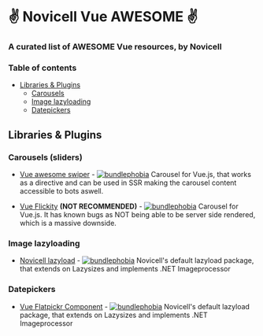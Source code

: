 # ✌ Novicell Vue AWESOME ✌
### A curated list of AWESOME Vue resources, by Novicell

### Table of contents
* [Libraries & Plugins](https://github.com/Novicell/vue-awesome#libraries--plugins)
  * [Carousels](https://github.com/Novicell/vue-awesome/#carousels-sliders)
  * [Image lazyloading](https://github.com/Novicell/vue-awesome/#image-lazyloading)
  * [Datepickers](https://github.com/Novicell/vue-awesome/#datepickers)

## Libraries & Plugins

### Carousels (sliders)
* [Vue awesome swiper](https://github.com/surmon-china/vue-awesome-swiper) - [![bundlephobia](https://badgen.net/bundlephobia/min/vue-awesome-swiper)](https://bundlephobia.com/result?p=vue-awesome-swiper)
Carousel for Vue.js, that works as a directive and can be used in SSR making the carousel content accessible to bots aswell.

* [Vue Flickity](https://github.com/drewjbartlett/vue-flickity) **(NOT RECOMMENDED)** - [![bundlephobia](https://badgen.net/bundlephobia/min/vue-flickity)](https://bundlephobia.com/result?p=vue-flickity)
Carousel for Vue.js. It has known bugs as NOT being able to be server side rendered, which is a massive downside.

### Image lazyloading
* [Novicell lazyload](https://github.com/Novicell/novicell-lazyload) - [![bundlephobia](https://badgen.net/bundlephobia/min/novicell-lazyload)](https://bundlephobia.com/result?p=novicell-lazyload)
Novicell's default lazyload package, that extends on Lazysizes and implements .NET Imageprocessor

### Datepickers
* [Vue Flatpickr Component](https://github.com/ankurk91/vue-flatpickr-component) - [![bundlephobia](https://badgen.net/bundlephobia/min/vue-flatpickr-component)](https://bundlephobia.com/result?p=vue-flatpickr-component)
Novicell's default lazyload package, that extends on Lazysizes and implements .NET Imageprocessor
